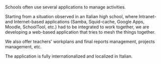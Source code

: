 Schools often use several applications to manage activities.

Starting from a situation observed in an Italian high school, where Intranet- and Internet-based applications (Samba, Squid-cache, Google Apps, Moodle, SchoolTool, etc.) had to be integrated to work together, we are developing a web-based application that tries to mesh the things together.

We also offer teachers' workplans and final reports management, projects management, etc.

The application is fully internationalized and localized in Italian.
